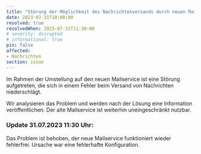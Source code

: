 ```yaml
---
title: "Störung der Möglichkeit des Nachrichtenversands durch neuen Mailservice"
date: 2023-07-31T10:00:00
resolved: true
resolvedWhen: 2023-07-31T11:30:00
# severity: disrupted
# informational: true
pin: false
affected:
- Nachrichten
section: issue
---
```


Im Rahmen der Umstellung auf den neuen Mailservice ist eine Störung aufgetreten, die sich in einem Fehler beim Versand von Nachrichten niederschlägt.

Wir analysieren das Problem und werden nach der Lösung eine Information veröffentlichen. Der alte Mailservice ist weiterhin uneingeschränkt nutzbar.

### Update 31.07.2023 11:30 Uhr:

Das Problem ist behoben, der neue Mailservice funktioniert wieder fehlerfrei. Ursache war eine fehlerhafte Konfiguration.